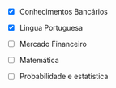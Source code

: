 

- [x] Conhecimentos Bancários
- [x] Lingua Portuguesa
- [ ] Mercado Financeiro
- [ ] Matemática
- [ ] Probabilidade e estatística

